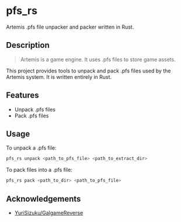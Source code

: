# pfs_rs

Artemis .pfs file unpacker and packer written in Rust.

## Description

> Artemis is a game engine. It uses .pfs files to store game assets.

This project provides tools to unpack and pack .pfs files used by the Artemis system. It is written entirely in Rust.

## Features

- Unpack .pfs files
- Pack .pfs files

## Usage

To unpack a .pfs file:

```bash
pfs_rs unpack <path_to_pfs_file> <path_to_extract_dir>
```

To pack files into a .pfs file:

```bash
pfs_rs pack <path_to_dir> <path_to_pfs_file>
```

## Acknowledgements

- [YuriSizuku/GalgameReverse](https://github.com/YuriSizuku/GalgameReverse/blob/master/project/artemis/src/artemis_pf8.py)
